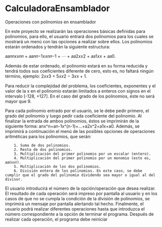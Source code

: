 # CalculadoraEnsamblador
Operaciones con polinomios en ensamblador


En este proyecto se realizarán las operaciones básicas definidas para
polinomios, para ello, el usuario entrará dos polinomios para los cuales se
mostrará un menú con las opciones a realizar sobre ellos. Los polinomios
estarán ordenados y tendrán la siguiente estructura: 

𝑎𝑎𝑛𝑛𝑥𝑥𝑛𝑛 + 𝑎𝑎𝑛𝑛−1𝑥𝑥𝑛𝑛−1 + ⋯ + 𝑎𝑎2𝑥𝑥2 + 𝑎𝑎1𝑥𝑥 + 𝑎𝑎0.

Además de estar ordenado, el polinomio estará en su forma reducida y
tendrá todos sus coeficientes diferente de cero, esto es, no faltará ningún
término, ejemplo: 2𝑥𝑥3 + 5𝑥𝑥2 − 3𝑥𝑥 + 1. 

Para reducir la complejidad del problema, los coeficientes, exponentes y el valor de la x en el polinomio
estarán limitados a enteros con signos en el intervalo [-128, +127]. En el
caso del grado de los polinomios, éste no será mayor que 9.

Para cada polinomio entrado por el usuario, se le debe pedir primero, el
grado del polinomio y luego pedir cada coeficiente del polinomio. Al
finalizar la entrada de ambos polinomios, éstos se imprimirán de la
siguiente forma: anx^n+an-1x^(n-1)+…+a2x^2+a1x+a0. Además, se
imprimirá a continuación el menú de las posibles opciones de operaciones
aritméticas para los polinomios, que serán:

        1. Suma de dos polinomios.
        2. Resta de dos polinomios.
        3. Multiplicación del primer polinomio por un escalar (entero).
        4. Multiplicación del primer polinomio por un monomio (esto es, 𝑎𝑎𝑖𝑖𝑥𝑥𝑖𝑖).
        5. Multiplicación de los dos polinomios.
        6. División entera de los polinomios. En este caso, se debe cumplir que el grado del polinomio dividendo sea mayor o igual al del divisor.


El usuario introducirá el número de la opción/operación que desea
realizar. El resultado de cada operación será impreso por pantalla al
usuario y en los casos de que no se cumpla la condición de la división de
polinomios, se imprimirá un mensaje por pantalla alertando tal hecho.
Finalmente, el usuario podrá realizar diferentes operaciones hasta que
introduzca el número correspondiente a la opción de terminar el
programa. Después de realizar cada operación, el programa debe reiniciar
